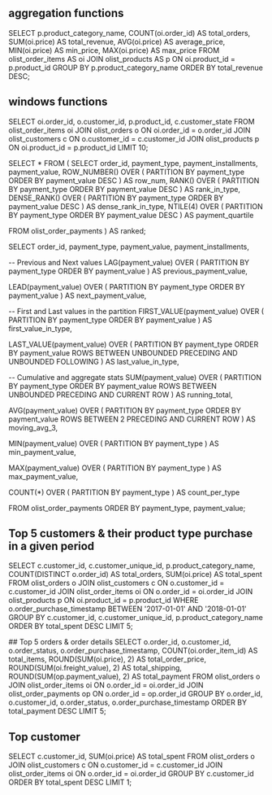 ## aggregation functions

SELECT
  p.product_category_name,
  COUNT(oi.order_id) AS total_orders,
  SUM(oi.price) AS total_revenue,
  AVG(oi.price) AS average_price,
  MIN(oi.price) AS min_price,
  MAX(oi.price) AS max_price
FROM
  olist_order_items AS oi
JOIN
  olist_products AS p ON oi.product_id = p.product_id
GROUP BY
  p.product_category_name
ORDER BY
  total_revenue DESC;
  
 ## windows functions

SELECT 
  oi.order_id, 
  o.customer_id, 
  p.product_id, 
  c.customer_state
FROM olist_order_items oi
JOIN olist_orders o ON oi.order_id = o.order_id
JOIN olist_customers c ON o.customer_id = c.customer_id
JOIN olist_products p ON oi.product_id = p.product_id
LIMIT 10;

SELECT *
FROM (
  SELECT
    order_id,
    payment_type,
    payment_installments,
    payment_value,
    ROW_NUMBER() OVER (
      PARTITION BY payment_type
      ORDER BY payment_value DESC
    ) AS row_num,
    RANK() OVER (
      PARTITION BY payment_type
      ORDER BY payment_value DESC
    ) AS rank_in_type,
    DENSE_RANK() OVER (
      PARTITION BY payment_type
      ORDER BY payment_value DESC
    ) AS dense_rank_in_type,
    NTILE(4) OVER (
      PARTITION BY payment_type
      ORDER BY payment_value DESC
    ) AS payment_quartile

  FROM olist_order_payments
) AS ranked;

SELECT
  order_id,
  payment_type,
  payment_value,
  payment_installments,

  -- Previous and Next values
  LAG(payment_value) OVER (
    PARTITION BY payment_type
    ORDER BY payment_value
  ) AS previous_payment_value,

  LEAD(payment_value) OVER (
    PARTITION BY payment_type
    ORDER BY payment_value
  ) AS next_payment_value,

  -- First and Last values in the partition
  FIRST_VALUE(payment_value) OVER (
    PARTITION BY payment_type
    ORDER BY payment_value
  ) AS first_value_in_type,

  LAST_VALUE(payment_value) OVER (
    PARTITION BY payment_type
    ORDER BY payment_value
    ROWS BETWEEN UNBOUNDED PRECEDING AND UNBOUNDED FOLLOWING
  ) AS last_value_in_type,

  -- Cumulative and aggregate stats
  SUM(payment_value) OVER (
    PARTITION BY payment_type
    ORDER BY payment_value
    ROWS BETWEEN UNBOUNDED PRECEDING AND CURRENT ROW
  ) AS running_total,

  AVG(payment_value) OVER (
    PARTITION BY payment_type
    ORDER BY payment_value
    ROWS BETWEEN 2 PRECEDING AND CURRENT ROW
  ) AS moving_avg_3,

  MIN(payment_value) OVER (
    PARTITION BY payment_type
  ) AS min_payment_value,

  MAX(payment_value) OVER (
    PARTITION BY payment_type
  ) AS max_payment_value,

  COUNT(*) OVER (
    PARTITION BY payment_type
  ) AS count_per_type

FROM olist_order_payments
ORDER BY payment_type, payment_value;

## Top 5 customers & their product type purchase in a given period
SELECT
    c.customer_id,
    c.customer_unique_id,
    p.product_category_name,
    COUNT(DISTINCT o.order_id) AS total_orders,
    SUM(oi.price) AS total_spent
FROM olist_orders o
JOIN olist_customers c ON o.customer_id = c.customer_id
JOIN olist_order_items oi ON o.order_id = oi.order_id
JOIN olist_products p ON oi.product_id = p.product_id
WHERE o.order_purchase_timestamp BETWEEN '2017-01-01' AND '2018-01-01'
GROUP BY c.customer_id, c.customer_unique_id, p.product_category_name
ORDER BY total_spent DESC
LIMIT 5;

##⁠ Top 5 orders & order details
SELECT
    o.order_id,
    o.customer_id,
    o.order_status,
    o.order_purchase_timestamp,
    COUNT(oi.order_item_id) AS total_items,
    ROUND(SUM(oi.price), 2) AS total_order_price,
    ROUND(SUM(oi.freight_value), 2) AS total_shipping,
    ROUND(SUM(op.payment_value), 2) AS total_payment
FROM olist_orders o
JOIN olist_order_items oi ON o.order_id = oi.order_id
JOIN olist_order_payments op ON o.order_id = op.order_id
GROUP BY
    o.order_id,
    o.customer_id,
    o.order_status,
    o.order_purchase_timestamp
ORDER BY total_payment DESC
LIMIT 5;



## Top customer
SELECT
  c.customer_id,
  SUM(oi.price) AS total_spent
FROM olist_orders o
JOIN olist_customers c ON o.customer_id = c.customer_id
JOIN olist_order_items oi ON o.order_id = oi.order_id
GROUP BY c.customer_id
ORDER BY total_spent DESC
LIMIT 1;

